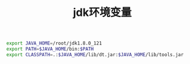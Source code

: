 ﻿---
layout: post
title: jdk环境变量
key: jdk环境变量
tags: jdk
---

```bash
export JAVA_HOME=/root/jdk1.8.0_121
export PATH=$JAVA_HOME/bin:$PATH 
export CLASSPATH=.:$JAVA_HOME/lib/dt.jar:$JAVA_HOME/lib/tools.jar 
```
